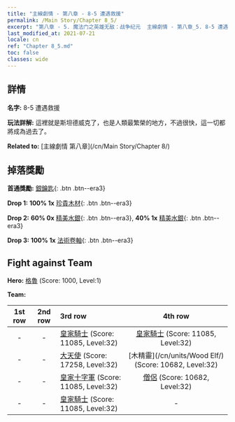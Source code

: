 ```yaml
---
title: "主線劇情 - 第八章 - 8-5 遭遇救援"
permalink: /Main Story/Chapter 8_5/
excerpt: "第八章 - 5. 魔法门之英雄无敌：战争纪元  主線劇情 - 第八章_5. 8-5 遭遇救援"
last_modified_at: 2021-07-21
locale: cn
ref: "Chapter 8_5.md"
toc: false
classes: wide
---
```


## 詳情

 **名字:** 8-5 遭遇救援

 **玩法詳解:** 這裡就是斯坦德威克了，也是人類最繁榮的地方，不過很快，這一切都將成為過去了。

 **Related to:** [主線劇情 第八章](/cn/Main Story/Chapter 8/)

## 掉落獎勵

 **首通獎勵:** [銀鑰匙](/cn/Items/con_693/){: .btn .btn--era3}

 **Drop 1:** **100% 1x** [珍貴木材](/cn/Items/mat_27/){: .btn .btn--era3}

 **Drop 2:** **60% 0x** [精美水銀](/cn/Items/mat_21/){: .btn .btn--era3}, **40% 1x** [精美水銀](/cn/Items/mat_21/){: .btn .btn--era3}

 **Drop 3:** **100% 1x** [法術卷軸](/cn/Items/con_694/){: .btn .btn--era3}


## Fight against Team
 **Hero:** [格魯](/cn/heroes/Gelu/) (Score: 1000, Level:1)

 **Team:**


  | 1st row | 2nd row | 3rd row | 4th row |
  |:----:|:----:|:----|:----:|
  | - | - | [皇家騎士](/cn/units/Cavalier/) (Score: 11085, Level:32)  | [皇家騎士](/cn/units/Cavalier/) (Score: 11085, Level:32)  |
  | - | - | [大天使](/cn/units/Angel/) (Score: 17258, Level:32)  | [木精靈](/cn/units/Wood Elf/) (Score: 10682, Level:32)  |
  | - | - | [皇家十字軍](/cn/units/Swordsman/) (Score: 11085, Level:32)  | [僧侶](/cn/units/Monk/) (Score: 10682, Level:32)  |
  | - | - | [皇家騎士](/cn/units/Cavalier/) (Score: 11085, Level:32)  | - |


